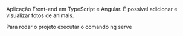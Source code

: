 Aplicação Front-end em TypeScript e Angular. É possível adicionar e visualizar fotos de animais.

Para rodar o projeto executar o comando ng serve
